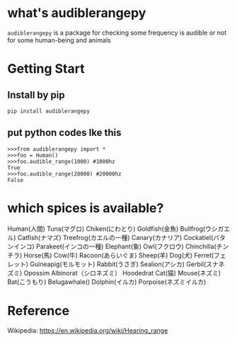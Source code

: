 # what's audiblerangepy  
  
`audiblerangepy` is a package for checking some frequency is audible or not for some human-being and animals
    
# Getting Start
    
## Install by pip
```
pip install audiblerangepy
```
    
## put python codes lke this
```
>>>from audiblerangepy import *
>>>foo = Human()
>>>foo.audible_range(1000) #1000hz
True
>>>foo.audible_range(20000) #20000hz
False
```
    
# which spices is available?
Human(人間)
Tuna(マグロ)
Chiken(にわとり)
Goldfish(金魚)
Bullfrog(ウシガエル)
Catfish(ナマズ)
Treefrog(カエルの一種)
Canary(カナリア)
Cockatiel(バタンインコ)
Parakeet(インコの一種)
Elephant(象)
Owl(フクロウ)
Chinchilla(チンチラ)
Horse(馬)
Cow(牛)
Racoon(あらいぐま)
Sheep(羊)
Dog(犬)
Ferret(フェレット)
Guineapig(モルモット)
Rabbit(うさぎ)
Sealion(アシカ)
Gerbil(スナネズミ)
Opossim
Albinorat（シロネズミ）
Hoodedrat
Cat(猫)
Mouse(ネズミ)
Bat(こうもり)
Belugawhale()
Dolphin(イルカ)
Porpoise(ネズミイルカ)
    
# Reference    
Wikipedia: https://en.wikipedia.org/wiki/Hearing_range